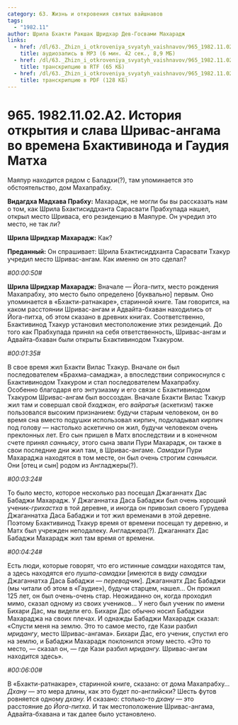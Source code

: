 ```yaml
---
category: 63. Жизнь и откровения святых вайшнавов
tags:
  - "1982.11"
author: Шрила Бхакти Ракшак Шридхар Дев-Госвами Махарадж
links:
  - href: /dl/63._Zhizn_i_otkroveniya_svyatyh_vaishnavov/965_1982.11.02.A2_SridharMj_Istorija_otkrytija_i_slava_Shrivas-angama_vo_vremena_Bhaktivinoda_i_Gaudija_Matha.mp3
    title: аудиозапись в MP3 (6 мин. 42 сек., 8,9 МБ)
  - href: /dl/63._Zhizn_i_otkroveniya_svyatyh_vaishnavov/965_1982.11.02.A2_SridharMj_Istorija_otkrytija_i_slava_Shrivas-angama_vo_vremena_Bhaktivinoda_i_Gaudija_Matha.rtf
    title: транскрипцию в RTF (65 КБ)
  - href: /dl/63._Zhizn_i_otkroveniya_svyatyh_vaishnavov/965_1982.11.02.A2_SridharMj_Istorija_otkrytija_i_slava_Shrivas-angama_vo_vremena_Bhaktivinoda_i_Gaudija_Matha.pdf
    title: транскрипцию в PDF (128 КБ)
---
```


# 965. 1982.11.02.A2. История открытия и слава Шривас-ангама во времена Бхактивинода и Гаудия Матха

Маяпур находится рядом с Баладхи(?), там упоминается это обстоятельство, дом Махапрабху.

**Видагдха Мадхава Прабху:** Махарадж, не могли бы вы рассказать нам о том, как Шрила Бхактисиддханта Сарасвати Прабхупада нашел, открыл место Шриваса, его резиденцию в Маяпуре. Он учредил это место, не так ли?

**Шрила Шридхар Махарадж:** Как?

**Преданный:** Он спрашивает: Шрила Бхактисиддханта Сарасвати Тхакур учредил место Шривас-ангам. Как именно он это сделал?

*#00:00:50#*

**Шрила Шридхар Махарадж:** Вначале — Йога-питх, место рождения Махапрабху, это место было определено [буквально] первым. Оно упоминается в «Бхакти-ратнакаре», старинной книге. Там говорится, на каком расстоянии Шривас-ангам и Адвайта-бхаван находились от Йога-питха, об этом сказано в древних книгах. Соответственно, Бхактивинод Тхакур установил местоположение этих резиденций. До того как Прабхупада принял на себя ответственность, Шривас-ангам и Адвайта-бхаван были открыты Бхактивинодом Тхакуром.

*#00:01:35#*

В свое время жил Бхакти Вилас Тхакур. Вначале он был последователем «Брахма-самаджа», а впоследствии соприкоснулся с Бхактивинодом Тхакуром и стал последователем Махапрабху. Особенно благодаря его энтузиазму и его связи с Бхактивинодом Тхакуром Шривас-ангам был воссоздан. Вначале Бхакти Вилас Тхакур жил там и совершал свой *бхаджан*, его *вайрагья* (аскетизм) также пользовался высоким признанием: будучи старым человеком, он во время сна вместо подушки использовал кирпич, подкладывал кирпич под голову — настолько аскетично он жил, будучи человеком очень преклонных лет. Его сын пришел в Матх впоследствии и в конечном счете принял *санньясу*, этого сына звали Пури Махарадж, он также в свои последние дни жил там, в Шривас-ангаме. *Самадхи* Пури Махараджа находятся в том месте, он был очень строгим *санньяси.* Они [отец и сын] родом из Англаджеры(?).

*#00:03:24#*

То было место, которое несколько раз посещал Джаганнатх Дас Бабаджи Махарадж. У Джаганнатха Даса Бабаджи был очень хороший ученик-*грихастха* в той деревне, и иногда он привозил своего Гурудева Джаганнатха Даса Бабаджи и тот жил временами в этой деревне. Поэтому Бхактивинод Тхакур время от времени посещал ту деревню, и Матх был учрежден неподалеку. Англаджера(?). Джаганнатх Дас Бабаджи Махарадж жил там время от времени.

*#00:04:24#*

Есть люди, которые говорят, что его истинные *самадхи* находятся там, а здесь находятся его *пушпа-самадхи* [имеются в виду *самадхи* Джаганнатха Даса Бабаджи — *переводчик*]. Джаганнатх Дас Бабаджи (мы читали об этом в «Гаудие»), будучи старцем, нашел… Он прожил 125 лет, он был очень-очень стар. Неожиданно он, когда проходил мимо, сказал одному из своих учеников… У него был ученик по имени Бихари Дас, мы видели его. Бихари Дас обычно носил Бабаджи Махараджа на своих плечах. И однажды Бабаджи Махарадж сказал: «Спусти меня на землю. Это то самое место, где Кази разбил *мридангу*, место Шривас-ангама». Бихари Дас, его ученик, спустил его на землю, и Бабаджи Махарадж поклонился этому место. «Это то место, — сказал он, — где Кази разбил *мридангу.* Шривас-ангам находится здесь».

*#00:06:00#*

В «Бхакти-ратнакаре», старинной книге, сказано: от дома Махапрабху… *Дхану* — это мера длины, как это будет по-английски? Шесть футов ровняется одному *дхану.* И сказано: столько-то *дхану* — это расстояние до *Йога-питха*. И так местоположение Шривас-ангама, Адвайта-бхавана и так далее было установлено.

